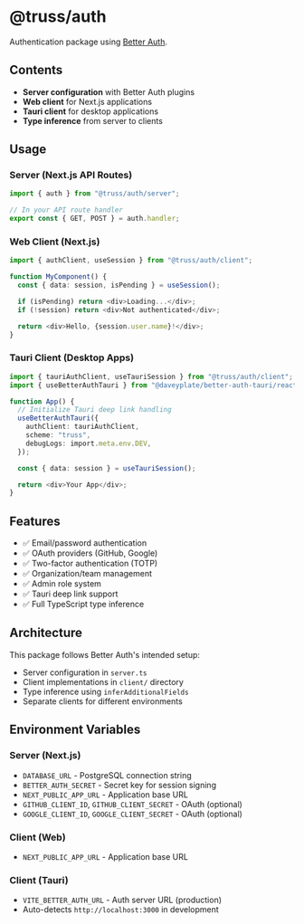 # @truss/auth

Authentication package using [Better Auth](https://better-auth.com).

## Contents

- **Server configuration** with Better Auth plugins
- **Web client** for Next.js applications
- **Tauri client** for desktop applications
- **Type inference** from server to clients

## Usage

### Server (Next.js API Routes)

```typescript
import { auth } from "@truss/auth/server";

// In your API route handler
export const { GET, POST } = auth.handler;
```

### Web Client (Next.js)

```typescript
import { authClient, useSession } from "@truss/auth/client";

function MyComponent() {
  const { data: session, isPending } = useSession();

  if (isPending) return <div>Loading...</div>;
  if (!session) return <div>Not authenticated</div>;

  return <div>Hello, {session.user.name}!</div>;
}
```

### Tauri Client (Desktop Apps)

```typescript
import { tauriAuthClient, useTauriSession } from "@truss/auth/client";
import { useBetterAuthTauri } from "@daveyplate/better-auth-tauri/react";

function App() {
  // Initialize Tauri deep link handling
  useBetterAuthTauri({
    authClient: tauriAuthClient,
    scheme: "truss",
    debugLogs: import.meta.env.DEV,
  });

  const { data: session } = useTauriSession();

  return <div>Your App</div>;
}
```

## Features

- ✅ Email/password authentication
- ✅ OAuth providers (GitHub, Google)
- ✅ Two-factor authentication (TOTP)
- ✅ Organization/team management
- ✅ Admin role system
- ✅ Tauri deep link support
- ✅ Full TypeScript type inference

## Architecture

This package follows Better Auth's intended setup:

- Server configuration in `server.ts`
- Client implementations in `client/` directory
- Type inference using `inferAdditionalFields`
- Separate clients for different environments

## Environment Variables

### Server (Next.js)

- `DATABASE_URL` - PostgreSQL connection string
- `BETTER_AUTH_SECRET` - Secret key for session signing
- `NEXT_PUBLIC_APP_URL` - Application base URL
- `GITHUB_CLIENT_ID`, `GITHUB_CLIENT_SECRET` - OAuth (optional)
- `GOOGLE_CLIENT_ID`, `GOOGLE_CLIENT_SECRET` - OAuth (optional)

### Client (Web)

- `NEXT_PUBLIC_APP_URL` - Application base URL

### Client (Tauri)

- `VITE_BETTER_AUTH_URL` - Auth server URL (production)
- Auto-detects `http://localhost:3000` in development
